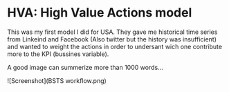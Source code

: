 # HVA: High Value Actions model

This was my first model I did for USA. They gave me historical time series from Linkeind and Facebook (Also twitter but the history was insufficient) and wanted to weight the actions in order to undersant wich one contribute more to the KPI (bussines variable). 

A good image can summerize more than 1000 words...

![Screenshot](BSTS workflow.png)
